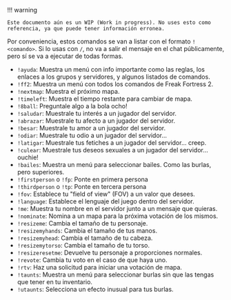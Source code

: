 !!! warning

    Este documento aún es un WIP (Work in progress). No uses esto como referencia, ya que puede tener información erronea.

Por conveniencia, estos comandos se van a listar con el formato `!<comando>`. Si lo usas con `/`, no va a salir el mensaje en el chat públicamente, pero sí se va a ejecutar de todas formas.

- `!ayuda`: Muestra un menú con info importante como las reglas, los enlaces a los grupos y servidores, y algunos listados de comandos.
- `!ff2`: Muestra un menú con todos los comandos de Freak Fortress 2.
- `!nextmap`: Muestra el próximo mapa.
- `!timeleft`: Muestra el tiempo restante para cambiar de mapa.
- `!8ball`: Preguntale algo a la bola ocho!
- `!saludar`: Muestrale tu interés a un jugador del servidor.
- `!abrazar`: Muestrale tu afecto a un jugador del servidor.
- `!besar`: Muestrale tu amor a un jugador del servidor.
- `!odiar`: Muestrale tu odio a un jugador del servidor...
- `!latigar`: Muestrale tus fetiches a un jugador del servidor... creep.
- `!culear`: Muestrale tus deseos sexuales a un jugador del servidor... ouchie!
- `!bailes`: Muestra un menú para seleccionar bailes. Como las burlas, pero superiores.
- `!firstperson` o `!fp`: Ponte en primera persona
- `!thirdperson` o `!tp`: Ponte en tercera persona
- `!fov`: Establece tu "field of view" (FOV) a un valor que desees.
- `!language`: Establece el lenguaje del juego dentro del servidor.
- `!me`: Muestra tu nombre en el servidor junto a un mensaje que quieras.
- `!nominate`: Nomina a un mapa para la próxima votación de los mismos.
- `!resizeme`: Cambia el tamaño de tu personaje.
- `!resizemyhands`: Cambia el tamaño de tus manos.
- `!resizemyhead`: Cambia el tamaño de tu cabeza.
- `!resizemytorso`: Cambia el tamaño de tu torso.
- `!resizeresetme`: Devuelve tu personaje a proporciones normales.
- `!revote`: Cambia tu voto en el caso de que haya uno.
- `!rtv`: Haz una solicitud para iniciar una votación de mapa.
- `!taunts`: Muestra un menú para seleccionar burlas sin que las tengas que tener en tu inventario.
- `!utaunts`: Selecciona un efecto inusual para tus burlas.
